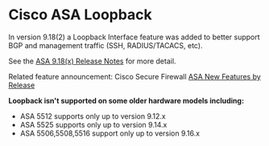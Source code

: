 # Cisco ASA Loopback

In version 9.18(2) a Loopback Interface feature was added to better support BGP and management traffic (SSH, RADIUS/TACACS, etc).

See the [ASA 9.18(x) Release Notes][asa918rn] for more detail.

Related feature announcement: Cisco Secure Firewall [ASA New Features by Release][2]

**Loopback isn't supported on some older hardware models including:**
* ASA 5512 supports only up to version 9.12.x
* ASA 5525 supports only up to version 9.14.x
* ASA 5506,5508,5516 support only up to version 9.16.x

[asa918rn]: https://www.cisco.com/c/en/us/td/docs/security/asa/asa918/release/notes/asarn918.html
[2]: https://www.cisco.com/c/en/us/td/docs/security/asa/roadmap/asa_new_features.html
